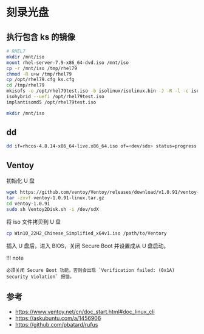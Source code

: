 # 刻录光盘

## 执行包含 ks 的镜像

```sh
# RHEL7
mkdir /mnt/iso
mount rhel-server-7.9-x86_64-dvd.iso /mnt/iso
cp -r /mnt/iso /tmp/rhel79
chmod -R u+w /tmp/rhel79
cp /opt/rhel79.cfg ks.cfg
cd /tmp/rhel79
mkisofs -o /opt/rhel79test.iso -b isolinux/isolinux.bin -J -R -l -c isolinux/boot.cat -no-emul-boot -boot-load-size 4 -boot-info-table -eltorito-alt-boot -e images/efiboot.img -no-emul-boot -graft-points -joliet-long -V "RHEL-7.9 Server.x86_64" .
isohybrid --uefi /opt/rhel79test.iso 
implantisomd5 /opt/rhel79test.iso 

mkdir /mnt/iso

```

## dd

```sh
dd if=rhcos-4.8.14-x86_64-live.x86_64.iso of=<dev/sdx> status=progress
```

## Ventoy

初始化 U 盘

```sh
wget https://github.com/ventoy/Ventoy/releases/download/v1.0.91/ventoy-1.0.91-linux.tar.gz
tar -zxvf ventoy-1.0.91-linux.tar.gz
cd ventoy-1.0.91
sudo sh Ventoy2Disk.sh -i /dev/sdX
```

将 iso 文件拷贝到 U 盘

```sh
cp Win10_22H2_Chinese_Simplified_x64v1.iso /path/to/Ventory
```

插入 U 盘后，进入 BIOS，关闭 Secure Boot 并设置成从 U 盘启动。

!!! note

    必须关闭 Secure Boot 功能，否则会出现 `Verification failed: (0x1A) Security Violation` 报错。

## 参考

- https://www.ventoy.net/cn/doc_start.html#doc_linux_cli
- https://askubuntu.com/a/1456906
- https://github.com/pbatard/rufus
